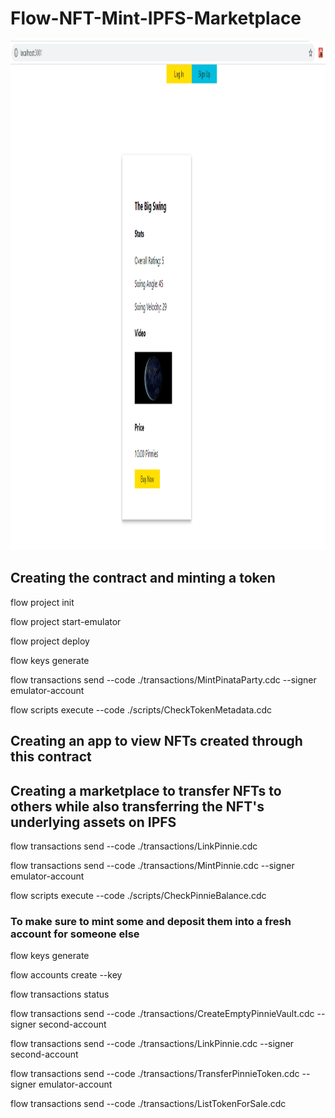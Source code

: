 # Flow-NFT-Mint-IPFS-Marketplace

<img src="./mvp.png" width="1248px" height="815px">

## Creating the contract and minting a token
flow project init

flow project start-emulator

flow project deploy

flow keys generate

flow transactions send --code ./transactions/MintPinataParty.cdc --signer emulator-account

flow scripts execute --code ./scripts/CheckTokenMetadata.cdc

## Creating an app to view NFTs created through this contract

## Creating a marketplace to transfer NFTs to others while also transferring the NFT's underlying assets on IPFS

flow transactions send --code ./transactions/LinkPinnie.cdc

flow transactions send --code ./transactions/MintPinnie.cdc --signer emulator-account

flow scripts execute --code ./scripts/CheckPinnieBalance.cdc

### To make sure to mint some and deposit them into a fresh account for someone else

flow keys generate

flow accounts create --key <NewPublicKey>

flow transactions status <TransactionID>

flow transactions send --code ./transactions/CreateEmptyPinnieVault.cdc --signer second-account

flow transactions send --code ./transactions/LinkPinnie.cdc --signer second-account

flow transactions send --code ./transactions/TransferPinnieToken.cdc --signer emulator-account

flow transactions send --code ./transactions/ListTokenForSale.cdc

